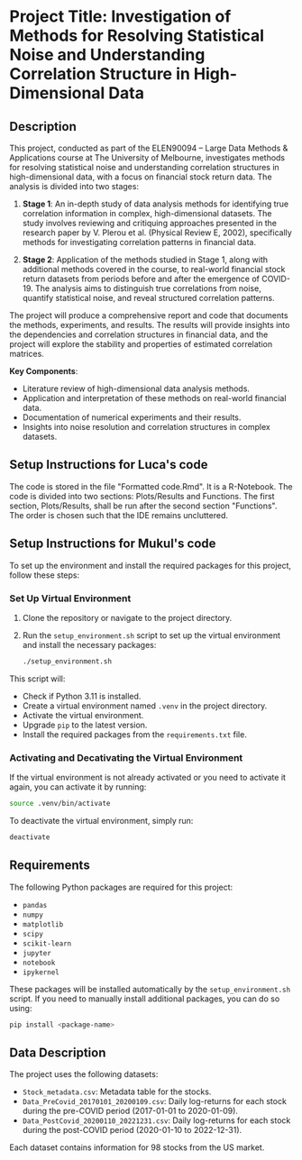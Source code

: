 # Project Title: Investigation of Methods for Resolving Statistical Noise and Understanding Correlation Structure in High-Dimensional Data

## Description  
This project, conducted as part of the ELEN90094 – Large Data Methods & Applications course at The University of Melbourne, investigates methods for resolving statistical noise and understanding correlation structures in high-dimensional data, with a focus on financial stock return data. The analysis is divided into two stages:

1. **Stage 1**: An in-depth study of data analysis methods for identifying true correlation information in complex, high-dimensional datasets. The study involves reviewing and critiquing approaches presented in the research paper by V. Plerou et al. (Physical Review E, 2002), specifically methods for investigating correlation patterns in financial data.

2. **Stage 2**: Application of the methods studied in Stage 1, along with additional methods covered in the course, to real-world financial stock return datasets from periods before and after the emergence of COVID-19. The analysis aims to distinguish true correlations from noise, quantify statistical noise, and reveal structured correlation patterns.

The project will produce a comprehensive report and code that documents the methods, experiments, and results. The results will provide insights into the dependencies and correlation structures in financial data, and the project will explore the stability and properties of estimated correlation matrices.

**Key Components**:
- Literature review of high-dimensional data analysis methods.
- Application and interpretation of these methods on real-world financial data.
- Documentation of numerical experiments and their results.
- Insights into noise resolution and correlation structures in complex datasets.

## Setup Instructions for Luca's code

The code is stored in the file "Formatted code.Rmd". It is a R-Notebook. The code is divided into two sections: Plots/Results and Functions. The first section, Plots/Results, shall be run after the second section "Functions". The order is chosen such that the IDE remains uncluttered.


## Setup Instructions for Mukul's code

To set up the environment and install the required packages for this project, follow these steps:

### Set Up Virtual Environment

1. Clone the repository or navigate to the project directory.
   
2. Run the `setup_environment.sh` script to set up the virtual environment and install the necessary packages:

    ```bash
    ./setup_environment.sh
    ```

This script will:

- Check if Python 3.11 is installed.
- Create a virtual environment named `.venv` in the project directory.
- Activate the virtual environment.
- Upgrade `pip` to the latest version.
- Install the required packages from the `requirements.txt` file.


### Activating and Decativating the Virtual Environment

If the virtual environment is not already activated or you need to activate it again, you can activate it by running:

```bash
source .venv/bin/activate
```

To deactivate the virtual environment, simply run:


```bash
deactivate
```

## Requirements

The following Python packages are required for this project:

- `pandas`
- `numpy`
- `matplotlib`
- `scipy`
- `scikit-learn`
- `jupyter`
- `notebook`
 - `ipykernel`

These packages will be installed automatically by the `setup_environment.sh` script. If you need to manually install additional packages, you can do so using:
```bash
pip install <package-name>
```

## Data Description

The project uses the following datasets:

- `Stock_metadata.csv`: Metadata table for the stocks.
- `Data_PreCovid_20170101_20200109.csv`: Daily log-returns for each stock during the pre-COVID period (2017-01-01 to 2020-01-09).
- `Data_PostCovid_20200110_20221231.csv`: Daily log-returns for each stock during the post-COVID period (2020-01-10 to 2022-12-31).

Each dataset contains information for 98 stocks from the US market.
